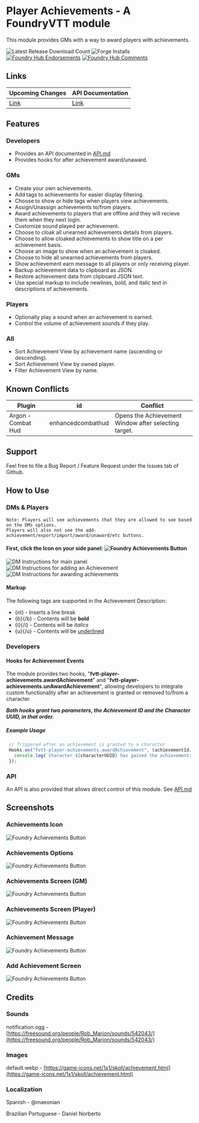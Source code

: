 # Player Achievements - A FoundryVTT module

This module provides GMs with a way to award players with achievements.

![Latest Release Download Count](https://img.shields.io/badge/dynamic/json?label=Downloads@latest&query=assets%5B1%5D.download_count&url=https%3A%2F%2Fapi.github.com%2Frepos%2FEddieDover%2Ffvtt-player-achievements%2Freleases%2Flatest)
![Forge Installs](https://img.shields.io/badge/dynamic/json?label=Forge%20Installs&query=package.installs&suffix=%25&url=https%3A%2F%2Fforge-vtt.com%2Fapi%2Fbazaar%2Fpackage%2Ffvtt-player-achievements&colorB=4aa94a)
[![Foundry Hub Endorsements](https://img.shields.io/endpoint?logoColor=white&url=https%3A%2F%2Fwww.foundryvtt-hub.com%2Fwp-json%2Fhubapi%2Fv1%2Fpackage%2Ffvtt-player-achievements%2Fshield%2Fendorsements)](https://www.foundryvtt-hub.com/package/fvtt-player-achievements/)
[![Foundry Hub Comments](https://img.shields.io/endpoint?logoColor=white&url=https%3A%2F%2Fwww.foundryvtt-hub.com%2Fwp-json%2Fhubapi%2Fv1%2Fpackage%2Ffvtt-player-achievements%2Fshield%2Fcomments)](https://www.foundryvtt-hub.com/package/fvtt-player-achievements/)

## Links

| Upcoming Changes | API Documentation |
| --- | --- |
| [Link](UPCOMING_CHANGELOG.md) | [Link](API.md) |

## Features

### Developers

- Provides an API documented in [API.md](./API.md)
- Provides hooks for after achievement award/unaward.

### GMs

- Create your own achievements.
- Add tags to achievements for easier display filtering.
- Choose to show or hide tags when players view achievements.
- Assign/Unassign achievements to/from players.
- Award achievements to players that are offline and they will recieve them when they next login.
- Customize sound played per achievement.
- Choose to cloak all unearned achievements details from players.
- Choose to allow cloaked achievements to show title on a per achievement basis.
- Choose an image to show when an achievement is cloaked.
- Choose to hide all unearned achievements from players.
- Show achievement earn message to all players or only receiving player.
- Backup achievement data to clipboard as JSON.
- Restore achievement data from clipboard JSON text.
- Use special markup to include newlines, bold, and italic text in descriptions of achievements.

### Players

- Optionally play a sound when an achievement is earned.
- Control the volume of achievement sounds if they play.

### All

- Sort Achievement View by achievement name (ascending or descending).
- Sort Achievement View by owned player.
- Filter Achievement View by name.

## Known Conflicts

| Plugin | id | Conflict |
| --- | --- | --- |
| Argon - Combat Hud | enhancedcombathud | Opens the Achievement Window after selecting target. |

## Support

Feel free to file a Bug Report / Feature Request under the Issues tab of Github.

## How to Use

### DMs & Players

    Note: Players will see achievements that they are allowed to see based on the DMs options.
    Players will also not see the add-achievement/export/import/award/unaward/etc buttons.

#### First, click the Icon on your side panel: <img src="./previews/achievementsIcon.png" title="Foundry Achievements Button"/>

<img src="./previews/achievementScreenDMInstructions.png" title="DM Instructions for main panel" />

<img src="./previews/addAchievementScreenDMInstructions.png" title="DM Instructions for adding an Achievement" />

<img src="./previews/achievementScreenDMInstructions2.png" title="DM Instructions for awarding achievements" />

#### Markup

The following tags are supported in the Achievement Description:

- {nl} - Inserts a line break
- {b}{/b} - Contents will be <b>bold</b>
- {i}{/i} - Contents will be <i>italics</i>
- {u}{/u} - Contents will be <u>underlined</u>

### Developers

#### Hooks for Achievement Events

The module provides two hooks, "**fvtt-player-achievements.awardAchievement**" and "**fvtt-player-achievements.unAwardAchievement**", allowing developers to integrate custom functionality after an achievement is granted or removed to/from a character.

***Both hooks grant two parameters, the Achievement ID and the Character UUID, in that order.***

##### Example Usage

 ```javascript
  // Triggered after an achievement is granted to a character
  Hooks.on("fvtt-player-achievements.awardAchievement", (achievementId, characterUUID) => {
    console.log(`Character ${characterUUID} has gained the achievement: ${achievementId}`);
  });
```

### API

An API is also provided that allows direct control of this module. See [API.md](./API.md)

## Screenshots

### Achievements Icon

  <img src="./previews/achievementsIcon.png" title="Foundry Achievements Button"/>

### Achievements Options

  <img src="./previews/achievementsOptions.png" title="Foundry Achievements Button"/>

### Achievements Screen (GM)

  <img src="./previews/achievementScreen.png" title="Foundry Achievements Button"/>

### Achievements Screen (Player)

  <img src="./previews/playerAchevementScreen.png" title="Foundry Achievements Button"/>

### Achievement Message

  <img src="./previews/achievementMessage.png" title="Foundry Achievements Button"/>

### Add Achievement Screen

  <img src="./previews/addAchievementScreen.png" title="Foundry Achievements Button"/>

## Credits

### Sounds

  notification.ogg - [https://freesound.org/people/Rob_Marion/sounds/542043/](https://freesound.org/people/Rob_Marion/sounds/542043/)

### Images

  default.webp - [https://game-icons.net/1x1/skoll/achievement.html](https://game-icons.net/1x1/skoll/achievement.html)

### Localization

  Spanish - @maeonian

  Brazilian Portuguese - Daniel Norberto
